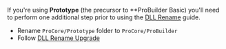 If you're using **Prototype** (the precursor to **ProBuilder Basic) you'll need to perform one additional step prior to using the [DLL Rename](dllrename.md) guide.

- Rename `ProCore/Prototype` folder to `ProCore/ProBuilder`
- Follow [DLL Rename Upgrade](dllrename.md)
